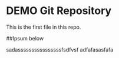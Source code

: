 # DEMO Git Repository 

This is the first file in this repo.

##Ipsum below

sadassssssssssssssssfsdfvsf
adfafasasfafa